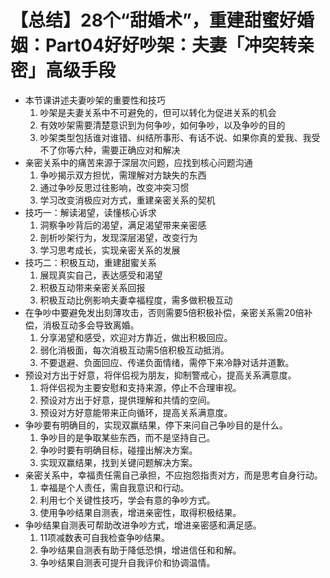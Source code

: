 # 【总结】28个“甜婚术”，重建甜蜜好婚姻：Part04好好吵架：夫妻「冲突转亲密」高级手段

-   本节课讲述夫妻吵架的重要性和技巧
    1.  吵架是夫妻关系中不可避免的，但可以转化为促进关系的机会
    2.  有效吵架需要清楚意识到为何争吵，如何争吵，以及争吵的目的
    3.  吵架类型包括谁对谁错、纠结所事形、有话不说、如果你真的爱我、我受不了你等六种，需要正确应对和解决
-   亲密关系中的痛苦来源于深层次问题，应找到核心问题沟通
    1.  争吵揭示双方担忧，需理解对方缺失的东西
    2.  通过争吵反思过往影响，改变冲突习惯
    3.  学习改变消极应对方式，重建亲密关系的契机
-   技巧一：解读渴望，读懂核心诉求
    1.  洞察争吵背后的渴望，满足渴望带来亲密感
    2.  剖析吵架行为，发现深层渴望，改变行为
    3.  学习思考成长，实现亲密关系的发展
-   技巧二：积极互动，重建甜蜜关系
    1.  展现真实自己，表达感受和渴望
    2.  积极互动带来亲密关系回报
    3.  积极互动比例影响夫妻幸福程度，需多做积极互动
-   在争吵中要避免发出刻薄攻击，否则需要5倍积极补偿，亲密关系需20倍补偿，消极互动多会导致离婚。
    1.  分享渴望和感受，欢迎对方靠近，做出积极回应。
    2.  弱化消极面，每次消极互动需5倍积极互动抵消。
    3.  不要退避、负面回应、传递负面情绪，需停下来冷静对话并道歉。
-   预设对方出于好意，将伴侣视为朋友，抑制警戒心，提高关系满意度。
    1.  将伴侣视为主要安慰和支持来源，停止不合理审视。
    2.  预设对方出于好意，提供理解和共情的空间。
    3.  预设对方好意能带来正向循环，提高关系满意度。
-   争吵要有明确目的，实现双赢结果，停下来问自己争吵目的是什么。
    1.  争吵目的是争取某些东西，而不是坚持自己。
    2.  争吵时要有明确目标，碰撞出解决方案。
    3.  实现双赢结果，找到关键问题解决方案。
-   亲密关系中，幸福责任需自己承担，不应抱怨指责对方，而是思考自身行动。
    1.  幸福是个人责任，需自我意识和行动。
    2.  利用七个关键性技巧，学会有意的争吵方式。
    3.  使用争吵结果自测表，增进亲密性，取得积极结果。
-   争吵结果自测表可帮助改进争吵方式，增进亲密感和满足感。
    1.  11项减数表可自我检查争吵结果。
    2.  争吵结果自测表有助于降低恐惧，增进信任和和解。
    3.  争吵结果自测表可提升自我评价和协调温情。